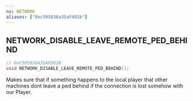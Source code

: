```yaml
---
ns: NETWORK
aliases: ["0xc505036a35afd01b"]
---
```

## NETWORK_DISABLE_LEAVE_REMOTE_PED_BEHIND

```c
// 0xC505036A35AFD01B
void NETWORK_DISABLE_LEAVE_REMOTE_PED_BEHIND();
```

Makes sure that if something happens to the local player that other machines dont leave a ped behind if the connection is lost somehow with our Player.

